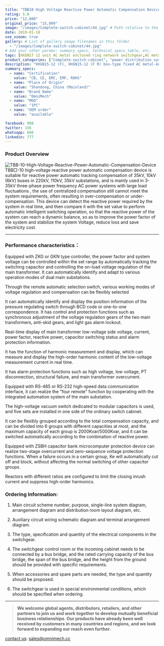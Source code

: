 ```yaml
---
title: "TBB10 High Voltage Reactive Power Automatic Compensation Device"
rating: 5.0
price: "12,800"
original_price: "15,999"
image: "/images/Complete-switch-cabinet/44.jpg" # Path relative to the 'static' folder or use Hugo Pipes
date: 2019-01-18
use_xzoom: true
gallery: # List of gallery image filenames in this folder
  - "/images/Complete-switch-cabinet/44.jpg"
# Add your other params: summary_specs, technical_specs_table, etc.
tags: [HXGN17 12 unit AC metal enclosed ring network switchgear,AC metal enclosed ring network switchgear,12 unit AC metal enclosed ring network switchgear,power distribution system,ring network power supply,stable power distribution,electrical components,circuit breaking,isolation,protection,easy installation,easy maintenance,continuous and secure power supply]
product_categories: ["Complete-switch-cabinet", "power distribution system"]
description: "HXGN15-12 (F), HXGN15-12 (F R) box-type fixed AC metal-enclosed switchgear (hereinafter referred to as switchgear), suitable for rated voltage of 12KV, rated frequency of 50HZ, rated current of 630A and above A three-phase AC system powered by network cabinets or radial terminals, used for segmenting and branching of cable lines."
summary_specs:
  - name: "Certification"
    value: "CB, CE, EMC, EMF, ROHS"
  - name: "Place of Origin"
    value: "Shandong, China (Mainland)"
  - name: "Brand Name"
    value: "OmniMech"
  - name: "MOQ"
    value: "1PC"
  - name: "OEM order"
    value: "available"

facebook: 998
twitter: 156
whatsapp: 666
linkedin: 777    
---
```



### Product Overview


![TBB-10-High-Voltage-Reactive-Power-Automatic-Compensation-Device](/images/Complete-switch-cabinet/7.png) 
TBB□-10 high-voltage reactive power automatic compensation device is suitable for reactive power automatic tracking compensation of 35kV, 10kV (6kV) buses in 220kV, 110kV, 35kV substations, and is mainly used in 3-35kV three-phase power frequency AC power systems with large load fluctuations , the use of centralized compensation still cannot meet the system requirements, often resulting in over-compensation or under-compensation. This device can detect the reactive power required by the system in real time, and then compare it with the set value to perform automatic intelligent switching operation, so that the reactive power of the system can reach a dynamic balance, so as to improve the power factor of the system and stabilize the system Voltage, reduce loss and save electricity cost.

* * *

### Performance characteristics：

Equipped with ZKG or GKN type controller, the power factor and system voltage can be controlled within the set range by automatically tracking the switching capacitor and controlling the on-load voltage regulation of the main transformer. It can automatically identify and adapt to various operation modes of dual main substations.

Through the remote automatic selection switch, various working modes of voltage regulation and compensation can be flexibly selected

It can automatically identify and display the position information of the pressure regulating switch through BCD code or one-to-one correspondence. It has control and protection functions such as synchronous adjustment of the voltage regulation gears of the two main transformers, anti-skid gears, and light gas alarm lockout.

Real-time display of main transformer low-voltage side voltage, current, power factor, reactive power, capacitor switching status and alarm protection information.

It has the function of harmonic measurement and display, which can measure and display the high-order harmonic content of the low-voltage measurement current in real time.

It has alarm protection functions such as high voltage, low voltage, PT disconnection, structural failure, and main transformer overcurrent.

Equipped with RS-485 or RS-232 high-speed data communication interface, it can realize the "four remote" function by cooperating with the integrated automation system of the main substation.

The high-voltage vacuum switch dedicated to modular capacitors is used, and five sets are installed in one side of the ordinary switch cabinet.

It can be flexibly grouped according to the total compensation capacity, and can be divided into 6 groups with different capacities at most, and the maximum capacity of each group is 2000Kvar/5000Kvar, and it can be switched automatically according to the combination of reactive power.

Equipped with ZSBH capacitor bank microcomputer protection device can realize two-stage overcurrent and zero-sequence voltage protection functions. When a failure occurs in a certain group, Ke will automatically cut off and block, without affecting the normal switching of other capacitor groups.

Reactors with different ratios are configured to limit the closing inrush current and suppress high-order harmonics.


### Ordering Information:

1. Main circuit scheme number, purpose, single-line system diagram, arrangement diagram and distribution room layout diagram, etc.

2. Auxiliary circuit wiring schematic diagram and terminal arrangement diagram.

3. The type, specification and quantity of the electrical components in the switchgear.

4. The switchgear control room or the incoming cabinet needs to be connected by a bus bridge, and the rated carrying capacity of the bus bridge, the span of the bus bridge, and the height from the ground should be provided with specific requirements.

6. When accessories and spare parts are needed, the type and quantity should be proposed.

7. The switchgear is used in special environmental conditions, which should be specified when ordering.


* * *

> **We welcome global agents, distributors, retailers, and other partners to join us and work together to develop mutually beneficial business relationships. Our products have already been well received by customers in many countries and regions, and we look forward to expanding our reach even further.**

 [contact us](/contact/): sales@omnimech.cc

